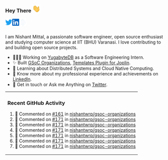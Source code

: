 ### Hey There <img src="./assets/wave.gif" width="25px">
<a href="http://urls.nishantwrp.com/github-to-twitter" target="_blank">
  <img align="left" alt="Nishant's Twitter" width="22px" src="./assets/twitter.svg" />
</a>
<a href="http://urls.nishantwrp.com/github-to-linkedin" target="_blank">
  <img align="left" alt="Nishant's LinkedIn" width="22px" src="./assets/linkedin.svg" />
</a>
<a href="http://urls.nishantwrp.com/github-to-site" target="_blank">
  <img align="left" alt="Nishant's Site" width="22px" src="./assets/globe.svg" />
</a>
<br /><br />

I am Nishant Mittal, a passionate software engineer, open source enthusiast and studying computer science at IIT (BHU) Varanasi. I love contributing to and building open source projects.

- 👨🏽‍💻 Working on [YugabyteDB](https://www.github.com/yugabyte) as a Software Engineering Intern.
- ✨ Built [GSoC Organizations](https://www.gsocorganizations.dev/), [Templates Plugin for Joplin](https://github.com/joplin/plugin-templates).
- 🌱 Learning about Distributed Systems and Cloud Native Computing.
- 🚀 Know more about my professional experience and achievements on [LinkedIn](http://urls.nishantwrp.com/github-to-linkedin).
- 💬 Get in touch or Ask me Anything on [Twitter](http://urls.nishantwrp.com/github-to-twitter).

<table><tr>
  
<td valign="top" width="100%">

### Recent GitHub Activity
<!--RECENT_ACTIVITY:start-->
1. 💬 Commented on [#161](https://github.com/nishantwrp/gsoc-organizations/issues/161#issuecomment-2724355978) in [nishantwrp/gsoc-organizations](https://github.com/nishantwrp/gsoc-organizations)<br>
2. 💬 Commented on [#171](https://github.com/nishantwrp/gsoc-organizations/pull/171#discussion_r1995339721) in [nishantwrp/gsoc-organizations](https://github.com/nishantwrp/gsoc-organizations)<br>
3. 💬 Commented on [#171](https://github.com/nishantwrp/gsoc-organizations/pull/171#discussion_r1995339379) in [nishantwrp/gsoc-organizations](https://github.com/nishantwrp/gsoc-organizations)<br>
4. 💬 Commented on [#171](https://github.com/nishantwrp/gsoc-organizations/pull/171#discussion_r1995297271) in [nishantwrp/gsoc-organizations](https://github.com/nishantwrp/gsoc-organizations)<br>
5. 💬 Commented on [#171](https://github.com/nishantwrp/gsoc-organizations/pull/171#discussion_r1995292827) in [nishantwrp/gsoc-organizations](https://github.com/nishantwrp/gsoc-organizations)<br>
6. 💬 Commented on [#171](https://github.com/nishantwrp/gsoc-organizations/pull/171#discussion_r1995237656) in [nishantwrp/gsoc-organizations](https://github.com/nishantwrp/gsoc-organizations)<br>
7. 💬 Commented on [#171](https://github.com/nishantwrp/gsoc-organizations/pull/171#discussion_r1995212292) in [nishantwrp/gsoc-organizations](https://github.com/nishantwrp/gsoc-organizations)<br>
<!--RECENT_ACTIVITY:end-->

</td>
</tr></table>
